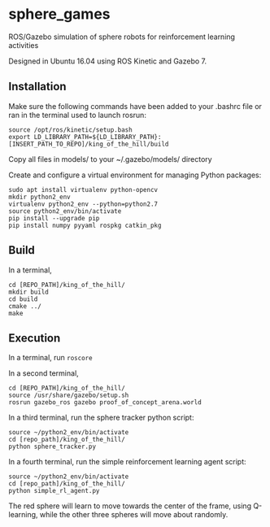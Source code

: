 # sphere_games
ROS/Gazebo simulation of sphere robots for reinforcement learning activities

Designed in Ubuntu 16.04 using ROS Kinetic and Gazebo 7.

## Installation
Make sure the following commands have been added to your .bashrc file or ran in the terminal used to launch rosrun:
```
source /opt/ros/kinetic/setup.bash
export LD_LIBRARY_PATH=${LD_LIBRARY_PATH}:[INSERT_PATH_TO_REPO]/king_of_the_hill/build
```

Copy all files in models/ to your ~/.gazebo/models/ directory

Create and configure a virtual environment for managing Python packages:
```
sudo apt install virtualenv python-opencv
mkdir python2_env
virtualenv python2_env --python=python2.7
source python2_env/bin/activate
pip install --upgrade pip
pip install numpy pyyaml rospkg catkin_pkg
```

## Build
In a terminal, 
```
cd [REPO_PATH]/king_of_the_hill/
mkdir build
cd build
cmake ../
make
```

## Execution
In a terminal, run `roscore`

In a second terminal, 
```
cd [REPO_PATH]/king_of_the_hill/
source /usr/share/gazebo/setup.sh
rosrun gazebo_ros gazebo proof_of_concept_arena.world
```

In a third terminal, run the sphere tracker python script:
```
source ~/python2_env/bin/activate
cd [repo_path]/king_of_the_hill/
python sphere_tracker.py
```

In a fourth terminal, run the simple reinforcement learning agent script:
```
source ~/python2_env/bin/activate
cd [repo_path]/king_of_the_hill/
python simple_rl_agent.py
```

The red sphere will learn to move towards the center of the frame, using Q-learning, while the other three spheres will move about randomly.

